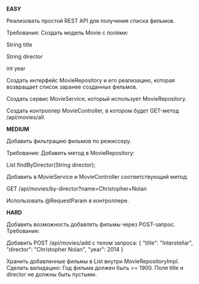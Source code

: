 **EASY**

Реализовать простой REST API для получения списка фильмов.

Требования: Создать модель Movie с полями:

String title

String director

int year

Создать интерфейс MovieRepository и его реализацию, которая возвращает список заранее созданных фильмов.

Создать сервис MovieService, который использует MovieRepository.

Создать контроллер MovieController, в котором будет GET-метод /api/movies/all.

**MEDIUM**

Добавить фильтрацию фильмов по режиссеру.

Требования: 
Добавить метод в MovieRepository:

List<Movie> findByDirector(String director);

Добавить в MovieService и MovieController соответствующий метод:

GET /api/movies/by-director?name=Christopher+Nolan

Использовать @RequestParam в контроллере.


**HARD**

Добавить возможность добавлять фильмы через POST-запрос.
Требования:

Добавить POST
/api/movies/add с телом запроса:
{
"title": "Interstellar",
"director": "Christopher Nolan",
"year": 2014
}

Хранить добавленные фильмы в List<Movie> внутри MovieRepositoryImpl.
Сделать валидацию:
Год фильма должен быть >= 1900.
Поля title и director не должны быть пустыми.